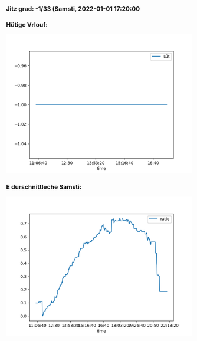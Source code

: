 ### Jitz grad: -1/33 (Samsti, 2022-01-01 17:20:00

### Hütige Vrlouf:
![Graph](Today.png)

### E durschnittleche Samsti:
![Graph](Samsti.png)